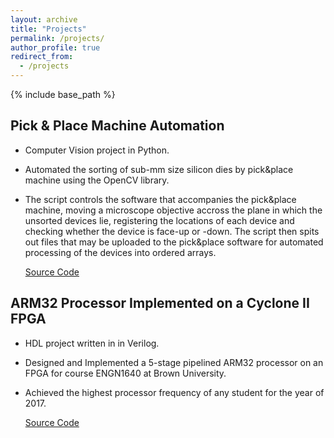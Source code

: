 ```yaml
---
layout: archive
title: "Projects"
permalink: /projects/
author_profile: true
redirect_from:
  - /projects
---
```


{% include base_path %}

Pick & Place Machine Automation
------
* Computer Vision project in Python.
* Automated the sorting of sub-mm size silicon dies by pick&place machine using the OpenCV library.
* The script controls the software that accompanies the pick&place machine, moving a microscope objective accross the plane in which the unsorted devices lie, registering the locations of each device and checking whether the device is face-up or -down. The script then spits out files that may be uploaded to the pick&place software for automated processing of the devices into ordered arrays.

  [Source Code](https://github.com/ssigurdsson/Pick-Place-Automation)

ARM32 Processor Implemented on a Cyclone II FPGA
------
* HDL project written in in Verilog.
* Designed and Implemented a 5-stage pipelined ARM32 processor on an FPGA for course ENGN1640 at Brown University.
* Achieved the highest processor frequency of any student for the year of 2017.

  [Source Code](https://github.com/ssigurdsson/ARM32-in-Verilog)
